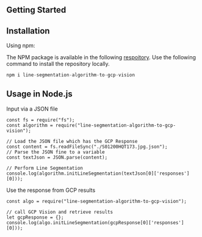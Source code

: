 ## Getting Started

## Installation

Using npm:

The NPM package is available in the following [respoitory](https://www.npmjs.com/package/line-segmentation-algorithm-to-gcp-vision). Use the following command to install the repository locally.

```js
npm i line-segmentation-algorithm-to-gcp-vision
```

## Usage in Node.js

Input via a JSON file
```JS
const fs = require("fs");
const algorithm = require("line-segmentation-algorithm-to-gcp-vision");

// Load the JSON file which has the GCP Response
const content = fs.readFileSync("./S01200HQT173.jpg.json");
// Parse the JSON fine to a variable
const textJson = JSON.parse(content);

// Perform Line Segmentation
console.log(algorithm.initLineSegmentation(textJson[0]['responses'][0]));
```

Use the response from GCP results

```JS
const algo = require("line-segmentation-algorithm-to-gcp-vision");

// call GCP Vision and retrieve results
let gcpResponse = {};
console.log(algo.initLineSegmentation(gcpResponse[0]['responses'][0]));
```


